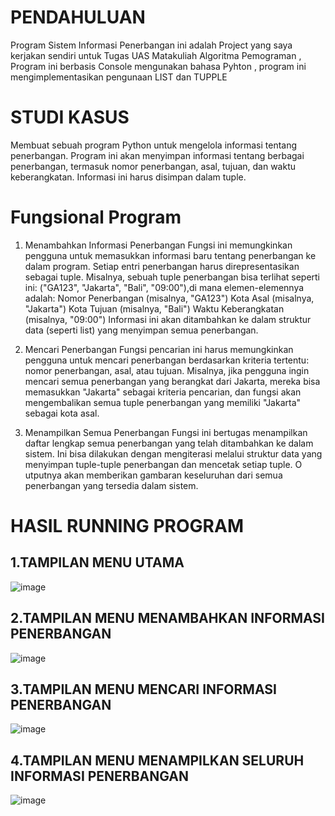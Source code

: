 # PENDAHULUAN

Program Sistem Informasi Penerbangan ini adalah Project yang saya kerjakan sendiri untuk Tugas UAS Matakuliah Algoritma Pemograman , 
Program ini berbasis Console mengunakan bahasa Pyhton , program ini mengimplementasikan pengunaan LIST dan TUPPLE

# STUDI KASUS

Membuat sebuah program Python untuk mengelola informasi tentang penerbangan. Program ini akan menyimpan informasi tentang berbagai penerbangan, 
termasuk nomor penerbangan, asal, tujuan, dan waktu keberangkatan. Informasi ini harus disimpan dalam tuple.

# Fungsional Program

1. Menambahkan Informasi Penerbangan
Fungsi ini memungkinkan pengguna untuk memasukkan informasi baru tentang penerbangan ke dalam program.
Setiap entri penerbangan harus direpresentasikan sebagai tuple. Misalnya, sebuah tuple penerbangan bisa terlihat seperti ini:
("GA123", "Jakarta", "Bali", "09:00"),di mana elemen-elemennya adalah:
Nomor Penerbangan (misalnya, "GA123")
Kota Asal (misalnya, "Jakarta")
Kota Tujuan (misalnya, "Bali")
Waktu Keberangkatan (misalnya, "09:00")
Informasi ini akan ditambahkan ke dalam struktur data (seperti list) yang menyimpan semua penerbangan.

2. Mencari Penerbangan
Fungsi pencarian ini harus memungkinkan pengguna untuk mencari penerbangan berdasarkan kriteria tertentu: nomor penerbangan, asal, atau tujuan.
Misalnya, jika pengguna ingin mencari semua penerbangan yang berangkat dari Jakarta, mereka bisa memasukkan "Jakarta" sebagai kriteria pencarian,
dan fungsi akan mengembalikan semua tuple penerbangan yang memiliki "Jakarta" sebagai kota asal.

3. Menampilkan Semua Penerbangan
Fungsi ini bertugas menampilkan daftar lengkap semua penerbangan yang telah ditambahkan ke dalam sistem.
Ini bisa dilakukan dengan mengiterasi melalui struktur data yang menyimpan tuple-tuple penerbangan dan mencetak setiap tuple. O
utputnya akan memberikan gambaran keseluruhan dari semua penerbangan yang tersedia dalam sistem.

# HASIL RUNNING PROGRAM
## 1.TAMPILAN MENU UTAMA
![image](https://github.com/yogasaputra2896/Program-Sistem-Informasi-Penerbangan/assets/140365312/f378246d-8a62-4e21-90e8-ff65acd9a0c8)

## 2.TAMPILAN MENU MENAMBAHKAN INFORMASI PENERBANGAN
![image](https://github.com/yogasaputra2896/Program-Sistem-Informasi-Penerbangan/assets/140365312/d9c49bcb-6d3b-4d5f-9178-b521e29deed4)

## 3.TAMPILAN MENU MENCARI INFORMASI PENERBANGAN
![image](https://github.com/yogasaputra2896/Program-Sistem-Informasi-Penerbangan/assets/140365312/e6a636dd-1663-4189-b068-b336ed7a577c)

## 4.TAMPILAN MENU MENAMPILKAN SELURUH INFORMASI PENERBANGAN
![image](https://github.com/yogasaputra2896/Program-Sistem-Informasi-Penerbangan/assets/140365312/8f508a04-4563-4b8c-94df-c4e9ebd68c8b)




